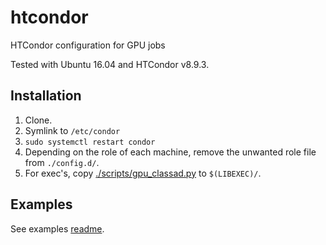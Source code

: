 # htcondor

HTCondor configuration for GPU jobs

Tested with Ubuntu 16.04 and HTCondor v8.9.3.

## Installation

1. Clone.
2. Symlink to ```/etc/condor```
3. ```sudo systemctl restart condor```
4. Depending on the role of each machine, remove the unwanted role file from ```./config.d/```.
5. For exec's, copy [./scripts/gpu_classad.py](./scripts/gpu_classad.py) to ```$(LIBEXEC)/```.

## Examples

See examples [readme](./examples/examples.md).
